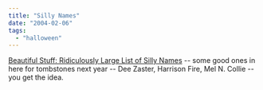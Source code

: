 ```yaml
---
title: "Silly Names"
date: "2004-02-06"
tags: 
  - "halloween"
---
```


[Beautiful Stuff: Ridiculously Large List of Silly Names](http://www.beautifulstuff.org/archives/000161.html#000161 "Beautiful Stuff: Ridiculously Large List of Silly Names") -- some good ones in here for tombstones next year -- Dee Zaster, Harrison Fire, Mel N. Collie -- you get the idea.
